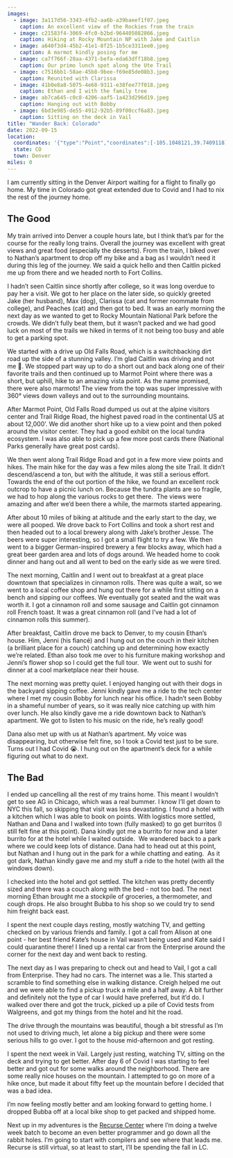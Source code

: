 ```yaml
---
images:
  - image: 3a117d56-3343-4fb2-aa6b-a39baeef1f07.jpeg
    caption: An excellent view of the Rockies from the train
  - image: c21583f4-3069-4fc0-b2bd-964405082866.jpeg
    caption: Hiking at Rocky Mountain NP with Jake and Caitlin
  - image: a640f3d4-45b2-41e1-8f25-1b5ce3311ee0.jpeg
    caption: A marmot kindly posing for me
  - image: ca7f766f-28aa-4371-befa-eda63dff18b8.jpeg
    caption: Our primo lunch spot along the Ute Trail
  - image: c7516bb1-58ae-45b8-9bee-f69e85de08b3.jpeg
    caption: Reunited with Clarissa
  - image: 41b0e8a8-5075-4e68-9311-e38fee77f018.jpeg
    caption: Ethan and I with the family tree
  - image: ab7ca645-c0c8-4206-aaf5-1a423d296d19.jpeg
    caption: Hanging out with Bobby
  - image: 6bd3e985-de55-4912-92b5-89f00ccf6a83.jpeg
    caption: Sitting on the deck in Vail
title: "Wander Back: Colorado"
date: 2022-09-15
location:
  coordinates: '{"type":"Point","coordinates":[-105.1048121,39.7409118]}'
  state: CO
  town: Denver
miles: 0
---
```

I am currently sitting in the Denver Airport waiting for a flight to finally go home. My time in Colorado got great extended due to Covid and I had to nix the rest of the journey home. 

## The Good

My train arrived into Denver a couple hours late, but I think that’s par for the course for the really long trains. Overall the journey was excellent with great views and great food (especially the desserts). From the train, I biked over to Nathan’s apartment to drop off my bike and a bag as I wouldn’t need it during this leg of the journey. We said a quick hello and then Caitlin picked me up from there and we headed north to Fort Collins. 

I hadn’t seen Caitlin since shortly after college, so it was long overdue to pay her a visit. We got to her place on the later side, so quickly greeted Jake (her husband), Max (dog), Clarissa (cat and former roommate from college), and Peaches (cat) and then got to bed. It was an early morning the next day as we wanted to get to Rocky Mountain National Park before the crowds. We didn’t fully beat them, but it wasn’t packed and we had good luck on most of the trails we hiked in terms of it not being too busy and able to get a parking spot. 

We started with a drive up Old Falls Road, which is a switchbacking dirt road up the side of a stunning valley. I’m glad Caitlin was driving and not me 😬. We stopped part way up to do a short out and back along one of their favorite trails and then continued up to Marmot Point where there was a short, but uphill, hike to an amazing vista point. As the name promised, there were also marmots! The view from the top was super impressive with 360° views down valleys and out to the surrounding mountains. 

After Marmot Point, Old Falls Road dumped us out at the alpine visitors center and Trail Ridge Road, the highest paved road in the continental US at about 12,000’. We did another short hike up to a view point and then poked around the visitor center. They had a good exhibit on the local tundra ecosystem. I was also able to pick up a few more post cards there (National Parks generally have great post cards). 

We then went along Trail Ridge Road and got in a few more view points and hikes. The main hike for the day was a few miles along the site Trail. It didn’t descend/ascend a ton, but with the altitude, it was still a serious effort. Towards the end of the out portion of the hike, we found an excellent rock outcrop to have a picnic lunch on. Because the tundra plants are so fragile, we had to hop along the various rocks to get there.  The views were amazing and after we’d been there a while, the marmots started appearing. 

After about 10 miles of biking at altitude and the early start to the day, we were all pooped. We drove back to Fort Collins and took a short rest and then headed out to a local brewery along with Jake’s brother Jesse. The beers were super interesting, so I got a small flight to try a few. We then went to a bigger German-inspired brewery a few blocks away, which had a great beer garden area and lots of dogs around. We headed home to cook dinner and hang out and all went to bed on the early side as we were tired. 

The next morning, Caitlin and I went out to breakfast at a great place downtown that specializes in cinnamon rolls. There was quite a wait, so we went to a local coffee shop and hung out there for a while first sitting on a bench and sipping our coffees. We eventually got seated and the wait was worth it. I got a cinnamon roll and some sausage and Caitlin got cinnamon roll French toast. It was a great cinnamon roll (and I’ve had a lot of cinnamon rolls this summer). 

After breakfast, Caitlin drove me back to Denver, to my cousin Ethan’s house. Him, Jenni (his fiancé) and I hung out on the couch in their kitchen (a brilliant place for a couch) catching up and determining how exactly we’re related. Ethan also took me over to his furniture making workshop and Jenni’s flower shop so I could get the full tour.  We went out to sushi for dinner at a cool marketplace near their house. 

The next morning was pretty quiet. I enjoyed hanging out with their dogs in the backyard sipping coffee. Jenni kindly gave me a ride to the tech center where I met my cousin Bobby for lunch near his office. I hadn’t seen Bobby in a shameful number of years, so it was really nice catching up with him over lunch. He also kindly gave me a ride downtown back to Nathan’s apartment. We got to listen to his music on the ride, he’s really good!

Dana also met up with us at Nathan’s apartment. My voice was disappearing, but otherwise felt fine, so I took a Covid test just to be sure. Turns out I had Covid 😭. I hung out on the apartment’s deck for a while figuring out what to do next. 

## The Bad

I ended up cancelling all the rest of my trains home. This meant I wouldn’t get to see AG in Chicago, which was a real bummer. I know I’ll get down to NYC this fall, so skipping that visit was less devastating. I found a hotel with a kitchen which I was able to book on points. With logistics more settled, Nathan and Dana and I walked into town (fully masked) to go get burritos (I still felt fine at this point). Dana kindly got me a burrito for now and a later burrito for at the hotel while I waited outside.  We wandered back to a park where we could keep lots of distance. Dana had to head out at this point, but Nathan and I hung out in the park for a while chatting and eating.  As it got dark, Nathan kindly gave me and my stuff a ride to the hotel (with all the windows down). 

I checked into the hotel and got settled. The kitchen was pretty decently sized and there was a couch along with the bed - not too bad. The next morning Ethan brought me a stockpile of groceries, a thermometer, and cough drops. He also brought Bubba to his shop so we could try to send him freight back east. 

I spent the next couple days resting, mostly watching TV, and getting checked on by various friends and family. I got a call from Alison at one point - her best friend Kate’s house in Vail wasn’t being used and Kate said I could quarantine there! I lined up a rental car from the Enterprise around the corner for the next day and went back to resting. 

The next day as I was preparing to check out and head to Vail, I got a call from Enterprise. They had no cars. The internet was a lie. This started a scramble to find something else in walking distance. Creigh helped me out and we were able to find a pickup truck a mile and a half away. A bit further and definitely not the type of car I would have preferred, but it’d do. I walked over there and got the truck, picked up a pile of Covid tests from Walgreens, and got my things from the hotel and hit the road. 

The drive through the mountains was beautiful, though a bit stressful as I’m not used to driving much, let alone a big pickup and there were some serious hills to go over. I got to the house mid-afternoon and got resting. 

I spent the next week in Vail. Largely just resting, watching TV, sitting on the deck and trying to get better. After day 6 of Covid I was starting to feel better and got out for some walks around the neighborhood. There are some really nice houses on the mountain. I attempted to go on more of a hike once, but made it about fifty feet up the mountain before I decided that was a bad idea. 

I’m now feeling mostly better and am looking forward to getting home. I dropped Bubba off at a local bike shop to get packed and shipped home. 

Next up in my adventures is the [Recurse Center](https://recurse.com) where I’m doing a twelve week batch to become an even better programmer and go down all the rabbit holes. I’m going to start with compilers and see where that leads me. Recurse is still virtual, so at least to start, I’ll be spending the fall in LC.